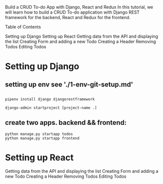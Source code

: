 Build a CRUD To-do App with Django, React and Redux
In this tutorial, we will learn how to build a CRUD To-do application with Django REST framework for the backend, React and Redux for the frontend.

Table of Contents

Setting up Django
Setting up React
Getting data from the API and displaying the list
Creating Form and adding a new Todo
Creating a Header
Removing Todos
Editing Todos


# Setting up Django
## setting up env see './1-env-git-setup.md'
## 
    pipenv install django djangorestframework

    django-admin startproject [project-name .]

## create two apps. backend && frontend:

    python manage.py startapp todos
    python manage.py startapp frontend



# Setting up React
Getting data from the API and displaying the list
Creating Form and adding a new Todo
Creating a Header
Removing Todos
Editing Todos